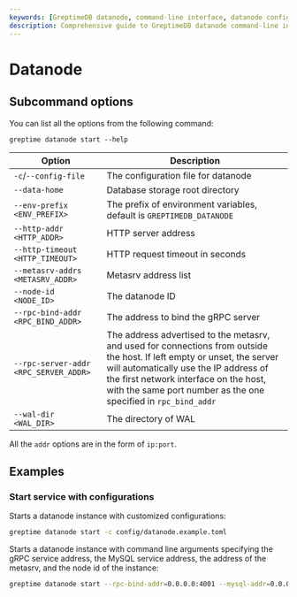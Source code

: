 ```yaml
---
keywords: [GreptimeDB datanode, command-line interface, datanode configuration, datanode startup, datanode options, datanode examples]
description: Comprehensive guide to GreptimeDB datanode command-line interface, including configuration options, startup commands, and practical examples for deploying and managing datanode instances.
---
```


# Datanode

## Subcommand options

You can list all the options from the following command:

```
greptime datanode start --help
```

| Option                                | Description                                                                                                                                                                                                                                                                   |
| ------------------------------------- | ----------------------------------------------------------------------------------------------------------------------------------------------------------------------------------------------------------------------------------------------------------------------------- |
| `-c`/`--config-file`                  | The configuration file for datanode                                                                                                                                                                                                                                           |
| `--data-home`                         | Database storage root directory                                                                                                                                                                                                                                               |
| `--env-prefix <ENV_PREFIX>`           | The prefix of environment variables, default is `GREPTIMEDB_DATANODE`                                                                                                                                                                                                         |
| `--http-addr <HTTP_ADDR>`             | HTTP server address                                                                                                                                                                                                                                                           |
| `--http-timeout <HTTP_TIMEOUT>`       | HTTP request timeout in seconds                                                                                                                                                                                                                                               |
| `--metasrv-addrs <METASRV_ADDR>`      | Metasrv address list                                                                                                                                                                                                                                                          |
| `--node-id <NODE_ID>`                 | The datanode ID                                                                                                                                                                                                                                                               |
| `--rpc-bind-addr <RPC_BIND_ADDR>`     | The address to bind the gRPC server                                                                                                                                                                                                                                           |
| `--rpc-server-addr <RPC_SERVER_ADDR>` | The address advertised to the metasrv, and used for connections from outside the host. If left empty or unset, the server will automatically use the IP address of the first network interface on the host, with the same port number as the one specified in `rpc_bind_addr` |
| `--wal-dir <WAL_DIR>`                 | The directory of WAL                                                                                                                                                                                                                                                          |

All the `addr` options are in the form of `ip:port`.

## Examples

### Start service with configurations

Starts a datanode instance with customized configurations:

```sh
greptime datanode start -c config/datanode.example.toml
```

Starts a datanode instance with command line arguments specifying the gRPC service address, the MySQL service address, the address of the metasrv, and the node id of the instance:

```sh
greptime datanode start --rpc-bind-addr=0.0.0.0:4001 --mysql-addr=0.0.0.0:4002 --metasrv-addrs=0.0.0.0:3002 --node-id=1
```